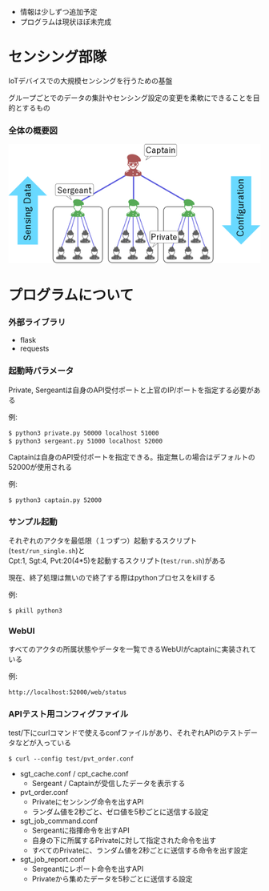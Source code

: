 * 情報は少しずつ追加予定
* プログラムは現状ほぼ未完成


センシング部隊
============================================================
IoTデバイスでの大規模センシングを行うための基盤

グループごとでのデータの集計やセンシング設定の変更を柔軟にできることを目的とするもの


### 全体の概要図
![arch-fig](docs/fig/arch.png)

プログラムについて
============================================================
### 外部ライブラリ
* flask
* requests

### 起動時パラメータ
Private, Sergeantは自身のAPI受付ポートと上官のIP/ポートを指定する必要がある

例:
```
$ python3 private.py 50000 localhost 51000  
$ python3 sergeant.py 51000 localhost 52000
```

Captainは自身のAPI受付ポートを指定できる。指定無しの場合はデフォルトの52000が使用される

例:
```
$ python3 captain.py 52000
```

### サンプル起動
それぞれのアクタを最低限（１つずつ）起動するスクリプト(`test/run_single.sh`)と  
Cpt:1, Sgt:4, Pvt:20(4\*5)を起動するスクリプト(`test/run.sh`)がある

現在、終了処理は無いので終了する際はpythonプロセスをkillする

例:
```
$ pkill python3
```

### WebUI
すべてのアクタの所属状態やデータを一覧できるWebUIがcaptainに実装されている

例:
```
http://localhost:52000/web/status
```

### APIテスト用コンフィグファイル
test/下にcurlコマンドで使えるconfファイルがあり、それぞれAPIのテストデータなどが入っている
```
$ curl --config test/pvt_order.conf
```
* sgt_cache.conf / cpt_cache.conf
  - Sergeant / Captainが受信したデータを表示する
* pvt_order.conf
  - Privateにセンシング命令を出すAPI
  - ランダム値を2秒ごと、ゼロ値を5秒ごとに送信する設定
* sgt_job_command.conf
  - Sergeantに指揮命令を出すAPI
  - 自身の下に所属するPrivateに対して指定された命令を出す
  - すべてのPrivateに、ランダム値を2秒ごとに送信する命令を出す設定
* sgt_job_report.conf
  - Sergeantにレポート命令を出すAPI
  - Privateから集めたデータを5秒ごとに送信する設定

